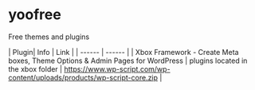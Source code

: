 # yoofree
Free themes and plugins

| Plugin| Info | Link |
| ------ | ------ |
| Xbox Framework - Create Meta boxes, Theme Options & Admin Pages for WordPress | plugins located in the xbox folder | https://www.wp-script.com/wp-content/uploads/products/wp-script-core.zip |
